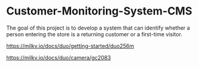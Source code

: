 # Customer-Monitoring-System-CMS
The goal of this project is to develop a system that can identify whether a person entering the store is a returning customer or a first-time visitor.

https://milkv.io/docs/duo/getting-started/duo256m

https://milkv.io/docs/duo/camera/gc2083
